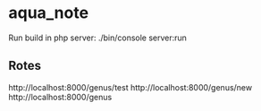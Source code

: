 aqua_note
=========

Run build in php server: ./bin/console server:run


## Rotes
http://localhost:8000/genus/test
http://localhost:8000/genus/new
http://localhost:8000/genus